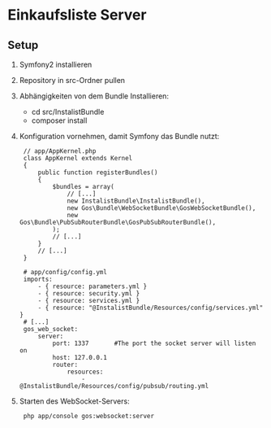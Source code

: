  
# Einkaufsliste Server

## Setup
1. Symfony2 installieren
2. Repository in src-Ordner pullen
3. Abhängigkeiten von dem Bundle Installieren:
   - cd src/InstalistBundle
   - composer install
4. Konfiguration vornehmen, damit Symfony das Bundle nutzt:

        // app/AppKernel.php
        class AppKernel extends Kernel
        {
            public function registerBundles()
            {
                $bundles = array(
                    // [...]
                    new InstalistBundle\InstalistBundle(),
                    new Gos\Bundle\WebSocketBundle\GosWebSocketBundle(),
                    new Gos\Bundle\PubSubRouterBundle\GosPubSubRouterBundle(),
                );
                // [...]
            }
            // [...]
        }

        # app/config/config.yml
        imports:
            - { resource: parameters.yml }
            - { resource: security.yml }
            - { resource: services.yml }
            - { resource: "@InstalistBundle/Resources/config/services.yml" }
        # [...]
        gos_web_socket:
            server:
                port: 1337       #The port the socket server will listen on
                host: 127.0.0.1
                router:
                    resources:
                        - @InstalistBundle/Resources/config/pubsub/routing.yml
                    
5. Starten des WebSocket-Servers:

        php app/console gos:websocket:server